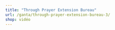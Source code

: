 ```yaml
---
title: "Through Prayer Extension Bureau"
url: /ganta/through-prayer-extension-bureau-3/
shop: vidéo
---
```


